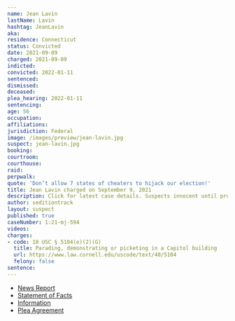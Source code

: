 ```yaml
---
name: Jean Lavin
lastName: Lavin
hashtag: JeanLavin
aka:
residence: Connecticut
status: Convicted
date: 2021-09-09
charged: 2021-09-09
indicted:
convicted: 2022-01-11
sentenced:
dismissed:
deceased:
plea_hearing: 2022-01-11
sentencing:
age: 56
occupation:
affiliations:
jurisdiction: Federal
image: /images/preview/jean-lavin.jpg
suspect: jean-lavin.jpg
booking:
courtroom:
courthouse:
raid:
perpwalk:
quote: 'Don’t allow 7 states of cheaters to hijack our election!'
title: Jean Lavin charged on September 9, 2021
description: Click for latest case details. Suspects innocent until proven guilty.
author: seditiontrack
layout: suspect
published: true
caseNumber: 1:21-mj-594
videos:
charges:
- code: 18 USC § 5104(e)(2)(G)
  title: Parading, demonstrating or picketing in a Capitol building
  url: https://www.law.cornell.edu/uscode/text/40/5104
  felony: false
sentence:
---
```

- [News Report](https://www.huffpost.com/entry/jean-lavin-carla-krzywicki-arrested-capitol-attack_n_6140e900e4b09519c50adbe5)
- [Statement of Facts](https://www.justice.gov/usao-dc/case-multi-defendant/file/1469196/download)
- [Information](https://extremism.gwu.edu/sites/g/files/zaxdzs2191/f/Carla%20Krzywicki%20and%20Jean%20Lavin%20Information.pdf)
- [Plea Agreement](https://www.justice.gov/usao-dc/case-multi-defendant/file/1469201/download)
